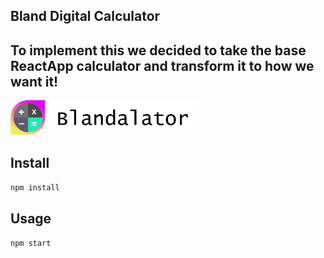 ## Bland Digital Calculator

## To implement this we decided to take the base ReactApp calculator and transform it to how we want it!

<img src="Logotype primary.png" width="60%" height="60%" />

## Install

`npm install`

## Usage

`npm start`
